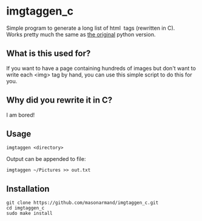 # imgtaggen_c
Simple program to generate a long list of html <img> tags (rewritten in C).  
Works pretty much the same as [the original](https://github.com/masonarmand/imgtaggen) python version.

## What is this used for?
If you want to have a page containing hundreds of images but don't want to write each &lt;img&gt;
tag by hand, you can use this simple script to do this for you.

## Why did you rewrite it in C?
I am bored!

## Usage
```
imgtaggen <directory>
```
Output can be appended to file:
```
imgtaggen ~/Pictures >> out.txt
```

## Installation
```
git clone https://github.com/masonarmand/imgtaggen_c.git
cd imgtaggen_c
sudo make install
```
